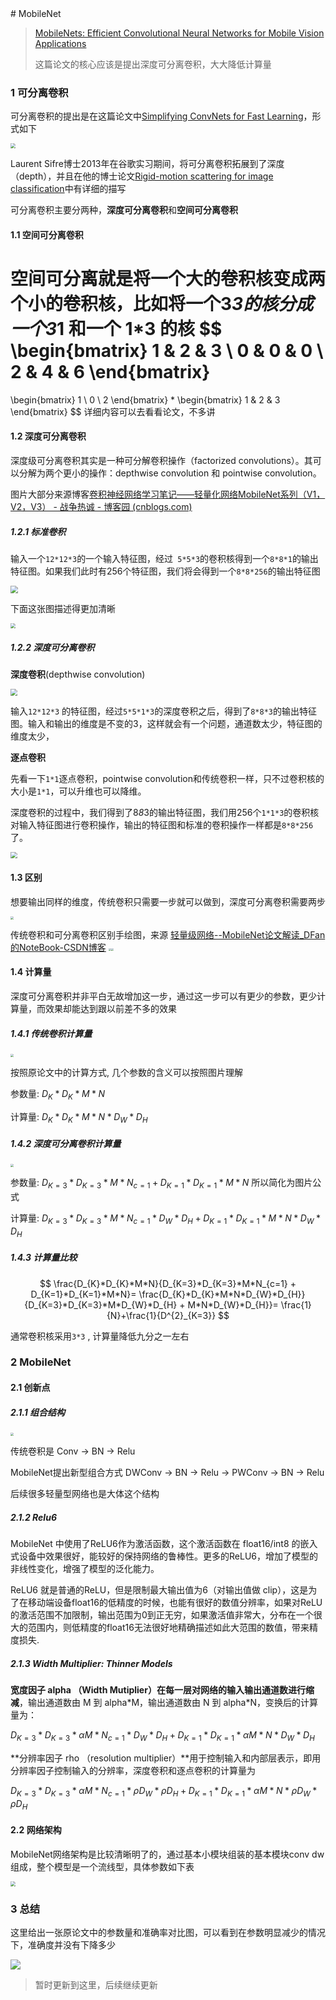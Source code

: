 <head>
	<style type="text/css">h1:first-child {display:none;}</style>
	<script type="text/javascript" src="https://cdnjs.cloudflare.com/ajax/libs/mathjax/2.7.7/latest.js?config=TeX-MML-AM_CHTML"></script>
    <script type="text/x-mathjax-config">
        MathJax.Hub.Config({
            tex2jax: {
            skipTags: ['script', 'noscript', 'style', 'textarea', 'pre'],
            inlineMath: [['$','$']]
            }
        });
    </script>
</head>
# MobileNet

> [MobileNets: Efficient Convolutional Neural Networks for Mobile Vision Applications](https://arxiv.org/abs/1704.04861)
>
> 这篇论文的核心应该是提出深度可分离卷积，大大降低计算量

### 1 可分离卷积

可分离卷积的提出是在这篇论文中[Simplifying ConvNets for Fast Learning](https://link.zhihu.com/?target=https%3A//www.researchgate.net/profile/Christophe_Garcia2/publication/230867026_Simplifying_ConvNets_for_Fast_Learning/links/54ae96f60cf29661a3d39931.pdf)，形式如下

<img src="https://cdn.jsdelivr.net/gh/lblbk/picgo/work/mobilenetv1_separable.png" style="zoom:50%;" />

Laurent Sifre博士2013年在谷歌实习期间，将可分离卷积拓展到了深度（depth），并且在他的博士论文[Rigid-motion scattering for image classification](https://link.zhihu.com/?target=http%3A//www.cmapx.polytechnique.fr/~sifre/research/phd_sifre.pdf)中有详细的描写

可分离卷积主要分两种，**深度可分离卷积**和**空间可分离卷积**

#### 1.1 空间可分离卷积

空间可分离就是将一个大的卷积核变成两个小的卷积核，比如将一个3*3的核分成一个3*1 和一个 1*3 的核
$$
\begin{bmatrix}
1 & 2 & 3 \\
0 & 0 & 0 \\
2 & 4 & 6
\end{bmatrix}
=
\begin{bmatrix}
1 \\
0 \\
2
\end{bmatrix}
*
\begin{bmatrix}
1 & 2 & 3
\end{bmatrix}
$$
详细内容可以去看看论文，不多讲

#### 1.2 深度可分离卷积

深度级可分离卷积其实是一种可分解卷积操作（factorized convolutions）。其可以分解为两个更小的操作：depthwise  convolution 和 pointwise convolution。

图片大部分来源博客[卷积神经网络学习笔记——轻量化网络MobileNet系列（V1，V2，V3） - 战争热诚 - 博客园 (cnblogs.com)](https://www.cnblogs.com/wj-1314/p/10494911.html)

##### 1.2.1 标准卷积

输入一个`12*12*3`的一个输入特征图，经过` 5*5*3`的卷积核得到一个`8*8*1`的输出特征图。如果我们此时有256个特征图，我们将会得到一个`8*8*256`的输出特征图

<img src="https://cdn.jsdelivr.net/gh/lblbk/picgo/work/mobilenetv1_conv1.png" style="zoom:75%;" />

下面这张图描述得更加清晰

<img src="https://cdn.jsdelivr.net/gh/lblbk/picgo/work/mobilenetv1_conv2.png" style="zoom: 50%;" />

##### 1.2.2 深度可分离卷积

**深度卷积**(depthwise convolution)

<img src="https://cdn.jsdelivr.net/gh/lblbk/picgo/work/mobilenetv1_separable2.png" style="zoom:67%;" />

输入`12*12*3` 的特征图，经过`5*5*1*3`的深度卷积之后，得到了`8*8*3`的输出特征图。输入和输出的维度是不变的3，这样就会有一个问题，通道数太少，特征图的维度太少，

**逐点卷积**

先看一下`1*1`逐点卷积，pointwise convolution和传统卷积一样，只不过卷积核的大小是`1*1`，可以升维也可以降维。

深度卷积的过程中，我们得到了8*8*3的输出特征图，我们用256个`1*1*3`的卷积核对输入特征图进行卷积操作，输出的特征图和标准的卷积操作一样都是`8*8*256`了。

<img src="https://cdn.jsdelivr.net/gh/lblbk/picgo/work/mobilenetv1_pointwise.png" style="zoom: 67%;" />

#### 1.3 区别

想要输出同样的维度，传统卷积只需要一步就可以做到，深度可分离卷积需要两步

<img src="https://cdn.jsdelivr.net/gh/lblbk/picgo/work/mobilenetv1_conv3.png" style="zoom: 33%;" />

传统卷积和可分离卷积区别手绘图，来源 [轻量级网络--MobileNet论文解读_DFan的NoteBook-CSDN博客](https://blog.csdn.net/u011974639/article/details/79199306)
<img src="https://cdn.jsdelivr.net/gh/lblbk/picgo/work/mobilenetv1_conv.png" style="zoom: 25%;" /><img src="https://cdn.jsdelivr.net/gh/lblbk/picgo/work/mobilenetv1_depth.png" style="zoom: 25%;" />

#### 1.4 计算量

深度可分离卷积并非平白无故增加这一步，通过这一步可以有更少的参数，更少计算量，而效果却能达到跟以前差不多的效果

##### 1.4.1 传统卷积计算量

<img src="https://cdn.jsdelivr.net/gh/lblbk/picgo/work/mobilenetv1_flops1.png" style="zoom: 33%;" />

按照原论文中的计算方式, 几个参数的含义可以按照图片理解

参数量:  $D_{K}*D_{K}*M*N$

计算量: $D_{K}*D_{K}*M*N*D_{W}*D_{H}$

##### 1.4.2 深度可分离卷积计算量

<img src="https://cdn.jsdelivr.net/gh/lblbk/picgo/work/mobilenetv1_flops2.png" style="zoom:33%;" />

参数量: $D_{K=3}*D_{K=3}*M*N_{c=1} + D_{K=1}*D_{K=1}*M*N$ 所以简化为图片公式

计算量: $D_{K=3}*D_{K=3}*M*N_{c=1}*D_{W}*D_{H} + D_{K=1}*D_{K=1}*M*N*D_{W}*D_{H}$

##### 1.4.3 计算量比较

$$
\frac{D_{K}*D_{K}*M*N}{D_{K=3}*D_{K=3}*M*N_{c=1} + D_{K=1}*D_{K=1}*M*N}=
\frac{D_{K}*D_{K}*M*N*D_{W}*D_{H}}{D_{K=3}*D_{K=3}*M*D_{W}*D_{H} + M*N*D_{W}*D_{H}}=
\frac{1}{N}+\frac{1}{D^{2}_{K=3}}
$$

通常卷积核采用`3*3` , 计算量降低九分之一左右

### 2 MobileNet

#### 2.1 创新点

##### 2.1.1 组合结构

<img src="https://cdn.jsdelivr.net/gh/lblbk/picgo/work/mobilenetv1_backbone.png" style="zoom: 33%;" />

传统卷积是 Conv -> BN -> Relu

MobileNet提出新型组合方式 DWConv -> BN -> Relu -> PWConv -> BN -> Relu 

后续很多轻量型网络也是大体这个结构

##### 2.1.2 Relu6

MobileNet 中使用了ReLU6作为激活函数，这个激活函数在 float16/int8 的嵌入式设备中效果很好，能较好的保持网络的鲁棒性。更多的ReLU6，增加了模型的非线性变化，增强了模型的泛化能力。

ReLU6 就是普通的ReLU，但是限制最大输出值为6（对输出值做 clip），这是为了在移动端设备float16的低精度的时候，也能有很好的数值分辨率，如果对ReLU的激活范围不加限制，输出范围为0到正无穷，如果激活值非常大，分布在一个很大的范围内，则低精度的float16无法很好地精确描述如此大范围的数值，带来精度损失.

##### 2.1.3 Width Multiplier: Thinner Models

**宽度因子 alpha （Width Mutiplier）在每一层对网络的输入输出通道数进行缩减**，输出通道数由 M 到 alpha\*M，输出通道数由 N 到 alpha*N，变换后的计算量为：

$D_{K=3}*D_{K=3}*\alpha M*N_{c=1}*D_{W}*D_{H} + D_{K=1}*D_{K=1}*\alpha M*N*D_{W}*D_{H}$

**分辨率因子 rho （resolution multiplier）**用于控制输入和内部层表示，即用分辨率因子控制输入的分辨率，深度卷积和逐点卷积的计算量为

$D_{K=3}*D_{K=3}*\alpha M*N_{c=1}* \rho D_{W}* \rho D_{H} + D_{K=1}*D_{K=1}*\alpha M*N* \rho D_{W}* \rho D_{H}$

#### 2.2 网络架构

MobileNet网络架构是比较清晰明了的，通过基本小模块组装的基本模块conv dw组成，整个模型是一个流线型，具体参数如下表

<img src="https://cdn.jsdelivr.net/gh/lblbk/picgo/work/mobilenetv1_arch.png" style="zoom:50%;" />

### 3 总结

这里给出一张原论文中的参数量和准确率对比图，可以看到在参数明显减少的情况下，准确度并没有下降多少

![](https://cdn.jsdelivr.net/gh/lblbk/picgo/work/mbnv1-test.png)

> 暂时更新到这里，后续继续更新